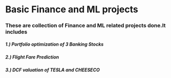 # Basic Finance and ML projects
### These are collection of Finance and ML related projects done.It includes
##### 1.) Portfolio optimization of 3 Banking Stocks 
##### 2.) Flight Fare Prediction
##### 3.) DCF valuation of TESLA and CHEESECO
